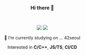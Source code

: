 <div align="center">

### Hi there 👋

<br/>

<p>
	<a href="https://42seoul.kr" onclick="window.open(this.href,'_blank');"><img src="https://img.shields.io/badge/42Seoul-000000?style=flat-square&logo=42&logoColor=white"/></a>
	<a href="https://jgo.kr" onclick="window.open(this.href, '_blank');"><img src="https://img.shields.io/badge/BLOG-424242?style=flat-square&logo=tistory&logoColor=white"/></a>
</p>

<p>
🔭 I’m currently studying on ... 42seoul
</p>

Interested in **C/C++**, **JS/TS**, **CI/CD**

</div>
